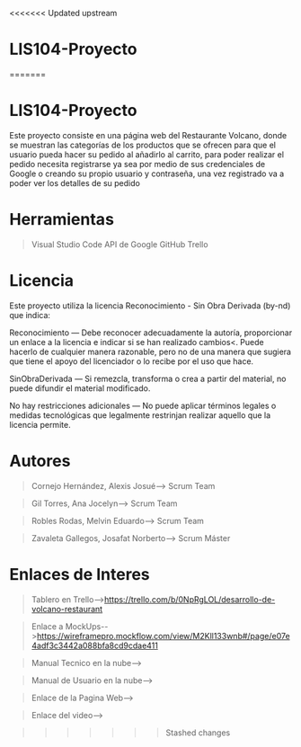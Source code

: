 <<<<<<< Updated upstream
# LIS104-Proyecto
=======
# LIS104-Proyecto
Este proyecto consiste en una página web del Restaurante Volcano, donde se muestran las categorías de los productos que se ofrecen para que el usuario pueda hacer su pedido al añadirlo al carrito, para poder realizar el pedido necesita registrarse ya sea por medio de sus credenciales de Google o creando su propio usuario y contraseña, una vez registrado va a poder ver los detalles de su pedido 

# Herramientas
>Visual Studio Code
>API de Google
>GitHub
>Trello

# Licencia
Este proyecto utiliza la licencia Reconocimiento - Sin Obra Derivada (by-nd) que indica:

Reconocimiento — Debe reconocer adecuadamente la autoría, proporcionar un enlace a la licencia e indicar si se han realizado cambios<. Puede hacerlo de cualquier manera razonable, pero no de una manera que sugiera que tiene el apoyo del licenciador o lo recibe por el uso que hace.

SinObraDerivada — Si remezcla, transforma o crea a partir del material, no puede difundir el material modificado.

No hay restricciones adicionales — No puede aplicar términos legales o medidas tecnológicas que legalmente restrinjan realizar aquello que la licencia permite.

# Autores
>Cornejo Hernández, Alexis Josué--> Scrum Team

>Gil Torres, Ana Jocelyn--> Scrum Team

>Robles Rodas, Melvin Eduardo--> Scrum Team

>Zavaleta Gallegos, Josafat Norberto--> Scrum Máster

# Enlaces de Interes 
>Tablero en Trello-->https://trello.com/b/0NpRgLOL/desarrollo-de-volcano-restaurant

>Enlace a MockUps-->https://wireframepro.mockflow.com/view/M2Kll133wnb#/page/e07e4adf3c3442a088bfa8cd9cdae411

>Manual Tecnico en la nube-->

>Manual de Usuario en la nube-->

>Enlace de la Pagina Web-->

>Enlace del video-->

>>>>>>> Stashed changes
